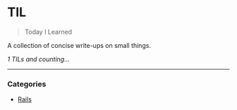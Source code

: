 # TIL

> Today I Learned

A collection of concise write-ups on small things. 


_1 TILs and counting..._

---

### Categories

* [Rails](#rails)